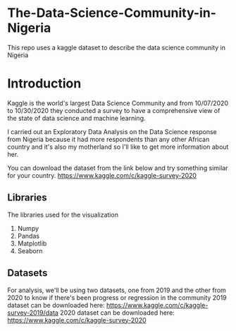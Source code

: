 # The-Data-Science-Community-in-Nigeria
This repo uses a kaggle dataset to describe the data science community in Nigeria

# Introduction
Kaggle is the world's largest Data Science Community and from 10/07/2020 to 10/30/2020 they conducted a survey to have a  comprehensive view of the state of data science and machine learning. 

I carried out an Exploratory Data Analysis on the Data Science response from Nigeria because it had more respondents than any other African country and it's also my motherland so I'll like to get more information about her.

You can download the dataset from the link below and try something similar for your country. 
https://www.kaggle.com/c/kaggle-survey-2020


## Libraries
The libraries used for the visualization
1. Numpy
2. Pandas
3. Matplotlib
4. Seaborn

## Datasets
For analysis, we'll be using two datasets, one from 2019 and the other from 2020 to know if there's been progress or regression in the community
2019 dataset can be downloaded here: https://www.kaggle.com/c/kaggle-survey-2019/data
2020 dataset can be downloaded here: https://www.kaggle.com/c/kaggle-survey-2020
